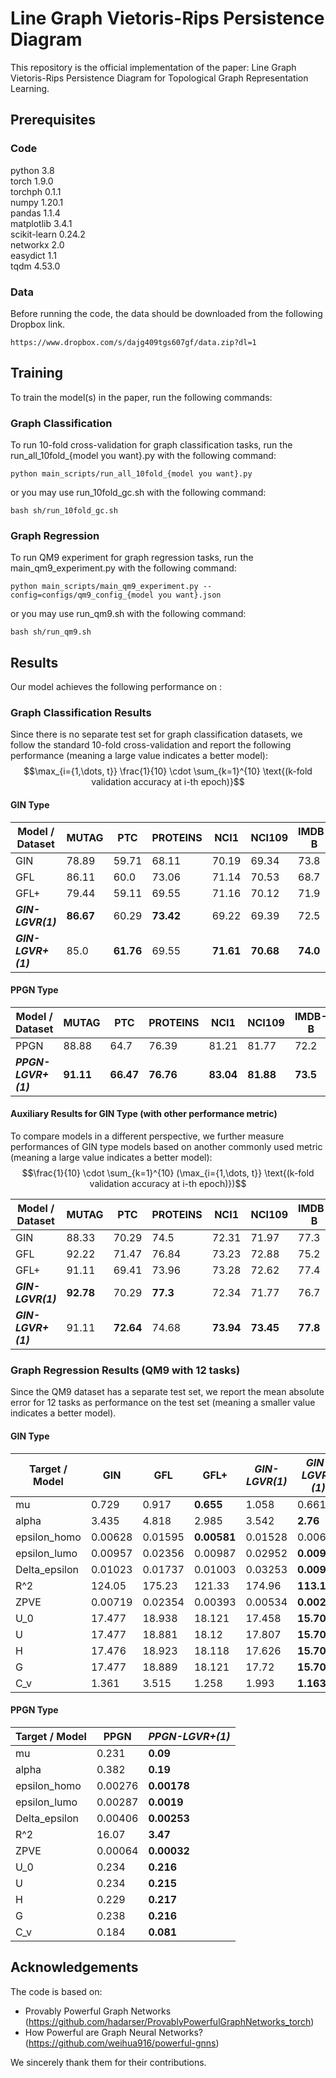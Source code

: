# Line Graph Vietoris-Rips Persistence Diagram

This repository is the official implementation of the paper: Line Graph Vietoris-Rips Persistence Diagram for Topological Graph Representation Learning. 

## Prerequisites

### Code
python 3.8 \
torch 1.9.0 \
torchph 0.1.1 \
numpy 1.20.1 \
pandas 1.1.4 \
matplotlib 3.4.1 \
scikit-learn 0.24.2 \
networkx 2.0 \
easydict 1.1 \
tqdm 4.53.0

### Data
Before running the code, the data should be downloaded from the following Dropbox link.
```
https://www.dropbox.com/s/dajg409tgs607gf/data.zip?dl=1
```

## Training

To train the model(s) in the paper, run the following commands:

### Graph Classification

To run 10-fold cross-validation for graph classification tasks, run the run_all_10fold_{model you want}.py with the following command:
```
python main_scripts/run_all_10fold_{model you want}.py 
```
or you may use run_10fold_gc.sh with the following command:
```
bash sh/run_10fold_gc.sh
```

### Graph Regression

To run QM9 experiment for graph regression tasks, run the main_qm9_experiment.py with the following command:
```
python main_scripts/main_qm9_experiment.py --config=configs/qm9_config_{model you want}.json
```
or you may use run_qm9.sh with the following command:
```
bash sh/run_qm9.sh
```

## Results

Our model achieves the following performance on :

### Graph Classification Results 
Since there is no separate test set for graph classification datasets, we follow the standard 10-fold cross-validation and report the following performance (meaning a large value indicates a better model):
$$\max_{i={1,\dots, t}} \frac{1}{10} \cdot \sum_{k=1}^{10} \text{(k-fold validation accuracy at i-th epoch)}$$


#### GIN Type
| **Model / Dataset** | **MUTAG**   | **PTC**     | **PROTEINS**  | **NCI1**   | **NCI109** | **IMDB-B** | **IMDB-M** |
|---------------------|-------------|-------------|---------------|------------|------------|-----------|------------|
| GIN                 | 78.89       | 59.71       | 68.11         | 70.19      | 69.34      | 73.8      | 43.8       |
| GFL                 | 86.11       | 60.0        | 73.06         | 71.14      | 70.53      | 68.7      | 44.67      |
| GFL+                | 79.44       | 59.11       | 69.55         | 71.16      | 70.12      | 71.9      | 44.33      |
| ***GIN-LGVR(1)***   | **86.67**   | 60.29       | **73.42**     | 69.22      | 69.39      | 72.5      | 45.47      |
| ***GIN-LGVR+(1)***  | 85.0        | **61.76**   | 69.55         | **71.61**  | **70.68**  | **74.0**  | **45.8**   |

#### PPGN Type
| **Model / Dataset**  | **MUTAG**   | **PTC**    | **PROTEINS** | **NCI1**    | **NCI109**  | **IMDB-B**  | **IMDB-M** |
|----------------------|-------------|------------|--------------|-------------|-------------|-------------|------------|
| PPGN                 | 88.88       | 64.7       | 76.39        | 81.21       | 81.77       | 72.2        | 44.73      |
| ***PPGN-LGVR+(1)***  | **91.11**   | **66.47**  | **76.76**    | **83.04**   | **81.88**   | **73.5**    | **51.0**   |

#### Auxiliary Results for GIN Type (with other performance metric)
To compare models in a different perspective, we further measure performances of GIN type models based on another commonly used metric (meaning a large value indicates a better model): $$\frac{1}{10} \cdot \sum_{k=1}^{10} (\max_{i={1,\dots, t}} \text{(k-fold validation accuracy at i-th epoch)})$$

| **Model / Dataset** | **MUTAG**  | **PTC**     | **PROTEINS** | **NCI1**   | **NCI109** | **IMDB-B** | **IMDB-M** |
|---------------------|------------|-------------|--------------|------------|------------|------------|------------|
| GIN                 | 88.33      | 70.29       | 74.5         | 72.31      | 71.97      | 77.3       | 50.0       |
| GFL                 | 92.22      | 71.47       | 76.84        | 73.23      | 72.88      | 75.2       | 49.6       |
| GFL+                | 91.11      | 69.41       | 73.96        | 73.28      | 72.62      | 77.4       | 51.0       |
| ***GIN-LGVR(1)***   | **92.78**  | 70.29       | **77.3**     | 72.34      | 71.77      | 76.7       | 50.07      |
| ***GIN-LGVR+(1)***  | 91.11      | **72.64**   | 74.68        | **73.94**  | **73.45**  | **77.8**   | **52.0**   |



### Graph Regression Results (QM9 with 12 tasks)
Since the QM9 dataset has a separate test set, we report the mean absolute error for 12 tasks as performance on the test set (meaning a smaller value indicates a better model).

#### GIN Type
| **Target / Model** | GIN     | GFL     | GFL+         | ***GIN-LGVR(1)***   | ***GIN-LGVR+(1)***  |
|--------------------|---------|---------|--------------|---------------------|---------------------|
| mu                 | 0.729   | 0.917   | **0.655**    | 1.058               | 0.661               |
| alpha              | 3.435   | 4.818   | 2.985        | 3.542               | **2.76**            |
| epsilon_homo       | 0.00628 | 0.01595 | **0.00581**  | 0.01528             | 0.00683             |
| epsilon_lumo       | 0.00957 | 0.02356 | 0.00987      | 0.02952             | **0.00911**         |
| Delta_epsilon      | 0.01023 | 0.01737 | 0.01003      | 0.03253             | **0.00931**         |
| R^2                | 124.05  | 175.23  | 121.33       | 174.96              | **113.1**           |
| ZPVE               | 0.00719 | 0.02354 | 0.00393      | 0.00534             | **0.0026**          |
| U_0                | 17.477  | 18.938  | 18.121       | 17.458              | **15.705**          |
| U                  | 17.477  | 18.881  | 18.12        | 17.807              | **15.706**          |
| H                  | 17.476  | 18.923  | 18.118       | 17.626              | **15.705**          |
| G                  | 17.477  | 18.889  | 18.121       | 17.72               | **15.708**          |
| C_v                | 1.361   | 3.515   | 1.258        | 1.993               | **1.163**           |

#### PPGN Type
| **Target / Model** | PPGN    | ***PPGN-LGVR+(1)*** |
|--------------------|---------|---------------------|
| mu                 | 0.231   | **0.09**            |
| alpha              | 0.382   | **0.19**            |
| epsilon_homo       | 0.00276 | **0.00178**         |
| epsilon_lumo       | 0.00287 | **0.0019**          |
| Delta_epsilon      | 0.00406 | **0.00253**         |
| R^2                | 16.07   | **3.47**            |
| ZPVE               | 0.00064 | **0.00032**         |
| U_0                | 0.234   | **0.216**           |
| U                  | 0.234   | **0.215**           |
| H                  | 0.229   | **0.217**           |
| G                  | 0.238   | **0.216**           |
| C_v                | 0.184   | **0.081**           |



## Acknowledgements

The code is based on:

* Provably Powerful Graph Networks
  (https://github.com/hadarser/ProvablyPowerfulGraphNetworks_torch)
* How Powerful are Graph Neural Networks?
  (https://github.com/weihua916/powerful-gnns)

We sincerely thank them for their contributions.
